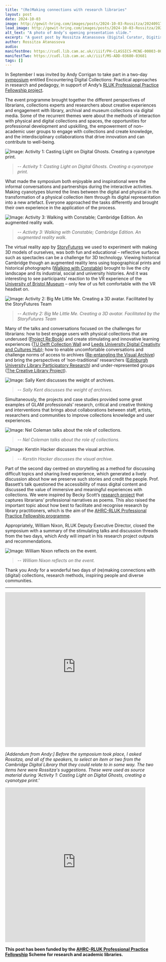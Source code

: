 ```yaml
---
title: "(Re)Making connections with research libraries"
layout: post
date: 2024-10-03
image: http://gewit-hring.com/images/posts/2024-10-03-Rossitza/20240917_01-Opening.jpg
lead_image: http://gewit-hring.com/images/posts/2024-10-03-Rossitza/20240917_01-Opening.jpg
alt_text: "A photo of Andy’s opening presentation slide."
excerpt: "A guest post by Rossitza Atanassova (Digital Curator, Digitisation at The British Library). In September I was invited to ..."
author: Rossitza Atanassova
audio: 
manifestOne: https://cudl.lib.cam.ac.uk//iiif/PH-CLASSICS-MCNE-00003-00002-00002
manifestTwo: https://cudl.lib.cam.ac.uk//iiif/MS-ADD-03680-03681
tags: []
---
```

In September I was invited by Andy Corrigan to take part in a two-day [symposium](https://www.crassh.cam.ac.uk/events/43466/#programme) entitled Encountering Digital Collections: Practical approaches in research and pedagogy, in support of Andy’s [RLUK Professional Practice Fellowship project](https://www.rluk.ac.uk/ppfs-fellows-2/).

The event programme brought together the different perspectives of librarians, collections experts and researchers about creative experiences and engagement with library, archival and museum collections via digital media. Some of the recurrent themes were about the methods of interaction with physical and digital collections and spaces, the opportunities for professional development and upskilling, the empowerment of non–academic user groups to engage with collections and create knowledge, and the interdisciplinary collaborations that drive innovation and can contribute to well-being.

![Image: Activity 1: Casting Light on Digital Ghosts. Creating a cyanotype print.]({{site.url}}/images/posts/2024-10-03-Rossitza/20240917_02-Cyantotypes.jpg)
>-- <cite>Activity 1: Casting Light on Digital Ghosts. Creating a cyanotype print.</cite>

What made the symposium both enjoyable and inspirational were the informal conversations and partnerships during the interactive activities. Making cyanotypes blurred the lines between the digital and physical in the transformation of a physical collection item through its digital representation into a new artefact. Everyone approached the tasks differently and brought their own experience in the application of the process. 

![Image: Activity 3: Walking with Constable; Cambridge Edition. An augmented reality walk.]({{site.url}}/images/posts/2024-10-03-Rossitza/20240918_04-Becky.jpg)
>-- <cite>Activity 3: Walking with Constable; Cambridge Edition. An augmented reality walk.</cite>

The virtual reality app by [StoryFutures](https://www.storyfutures.com/) we used to experiment with making 3D models of ourselves, was both fun and educational – reflective surfaces such as spectacles can be a challenge for 3D technology. Viewing historical Cambridge though an augmented reality lens using topographical prints and historical photographs ([Walking with Constable](https://walking-the-landscape.fitzmuseum.cam.ac.uk/blog/)) brought to live the city landscape and its industrial, social and university histories. And it was interesting to see participants’ reaction to the VR experience of the [University of Bristol Museum](https://digitalscholarship.blogs.bristol.ac.uk/uncertain/) – only few of us felt comfortable with the VR headset on.

![Image: Activity 2: Big Me Little Me. Creating a 3D avatar. Facilitated by the StoryFutures Team]({{site.url}}/images/posts/2024-10-03-Rossitza/20240917_-03-MiniMe.jpg)
>-- <cite>Activity 2: Big Me Little Me. Creating a 3D avatar. Facilitated by the StoryFutures Team</cite>

Many of the talks and conversations focused on the challenges for librarians: how to best engage users with physical collections that are underused ([Project Re:Book](https://vu.nl/en/about-vu/divisions/university-library/more-about/project-re-book-omboeken)) and create stimulating and innovative learning experiences ([TU Delft Collection Wall](https://www.tudelft.nl/library/collection-wall) and [Leeds University Digital Creativity and Cultures Hub](https://dcch.leeds.ac.uk/)); how to enable uncomfortable conversations and challenge norms of access to archives ([Re-entangling the Visual Archive](https://www.lib.cam.ac.uk/re-entangling-the-visual-archive)) and bring the perspectives of ‘non-traditional’ researchers ([Edinburgh University Library Participatory Research](https://library.ed.ac.uk/research-support/participation)) and under-represented groups ([The Creative Library Project](https://sites.google.com/sheffield.ac.uk/thecreativelibrary/welcome)). 

![Image: Sally Kent discusses the weight of archives.]({{site.url}}/images/posts/2024-10-03-Rossitza/20240917_04-Sally.jpg)
>-- <cite>Sally Kent discusses the weight of archives.</cite>

Simultaneously, the projects and case studies provided some great examples of GLAM professionals’ research, critical and creative thinking and interventions that brings about collaborations between staff, artists, researchers and communities to improve collections knowledge and user experiences.

![Image: Nel Coleman talks about the role of collections.]({{site.url}}/images/posts/2024-10-03-Rossitza/20240917_05-Nel.jpg)
>-- <cite>Nel Coleman talks about the role of collections.</cite>

![Image: Kerstin Hacker discusses the visual archive.]({{site.url}}/images/posts/2024-10-03-Rossitza/20240917_06-Kerstin.jpg)
>-- <cite>Kerstin Hacker discusses the visual archive.</cite>

Part of the second day centred on storytelling as a method for discussing difficult topics and sharing lived experience, which generated a lively discussion about how we preserve such stories and credit the people. Prof. Bassett’s talk questioned the accessibility of mass digital content and discussed the value of immersive and meaningful experiences with collections. We were inspired by Becky Scott’s [research project](https://researchprofiles.herts.ac.uk/en/projects/once-upon-a-narrative-storying-the-librarian-practitioner-researc) that captures librarians’ professional narratives as poems. This also raised the important topic about how best to facilitate and recognise research by library practitioners, which is the aim of the [AHRC-RLUK Professional Practice Fellowship programme](https://www.rluk.ac.uk/prof-practice-fellowships/).

Appropriately, William Nixon, RLUK Deputy Executive Director, closed the symposium with a summary of the stimulating talks and discussion threads from the two days, which Andy will impart in his research project outputs and recommendations. 

![Image: William Nixon reflects on the event.]({{site.url}}/images/posts/2024-10-03-Rossitza/20240918_07-William.jpg)
>-- <cite>William Nixon reflects on the event.</cite>

Thank you Andy for a wonderful two days of (re)making connections with (digital) collections, research methods, inspiring people and diverse communities. 

*** 
<iframe src="https://fitzmuseum.cam.ac.uk/uv.html#?manifest={{ page.manifestOne }}&c=0&m=0&cv=0&config=&locales=en-GB:English (GB),cy-GB:Cymraeg,fr-FR:Français (FR),pl-PL:Polski,sv-SE:Svenska&r=0" width="90%" height="500" allowfullscreen frameborder="0"></iframe>

*[Addendum from Andy:] Before the symposium took place, I asked Rossitza, and all of the speakers, to select an item or two from the Cambridge Digital Library that they could relate to in some way. The two items here were Rossitza's suggestions. These were used as source material during 'Activity 1: Casting Light on Digital Ghosts, creating a cyanotype print.'*

<iframe src="https://fitzmuseum.cam.ac.uk/uv.html#?manifest={{ page.manifestTwo }}&c=0&m=0&cv=0&config=&locales=en-GB:English (GB),cy-GB:Cymraeg,fr-FR:Français (FR),pl-PL:Polski,sv-SE:Svenska&r=0" width="90%" height="500" allowfullscreen frameborder="0"></iframe>

**This post has been funded by the [AHRC-RLUK Professional Practice Fellowship](https://www.rluk.ac.uk/ppfs-fellows-2/) Scheme for research and academic libraries.** 
